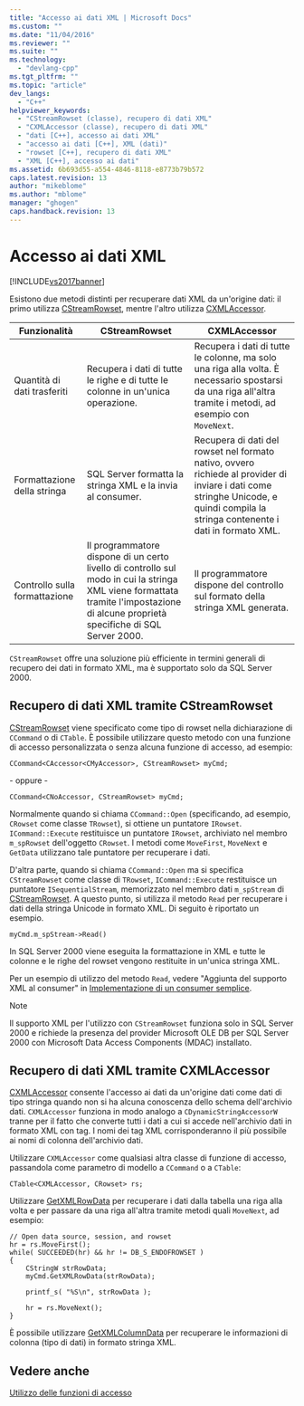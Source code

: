 ```yaml
---
title: "Accesso ai dati XML | Microsoft Docs"
ms.custom: ""
ms.date: "11/04/2016"
ms.reviewer: ""
ms.suite: ""
ms.technology: 
  - "devlang-cpp"
ms.tgt_pltfrm: ""
ms.topic: "article"
dev_langs: 
  - "C++"
helpviewer_keywords: 
  - "CStreamRowset (classe), recupero di dati XML"
  - "CXMLAccessor (classe), recupero di dati XML"
  - "dati [C++], accesso ai dati XML"
  - "accesso ai dati [C++], XML (dati)"
  - "rowset [C++], recupero di dati XML"
  - "XML [C++], accesso ai dati"
ms.assetid: 6b693d55-a554-4846-8118-e8773b79b572
caps.latest.revision: 13
author: "mikeblome"
ms.author: "mblome"
manager: "ghogen"
caps.handback.revision: 13
---
```

# Accesso ai dati XML
[!INCLUDE[vs2017banner](../../assembler/inline/includes/vs2017banner.md)]

Esistono due metodi distinti per recuperare dati XML da un'origine dati: il primo utilizza [CStreamRowset](../../data/oledb/cstreamrowset-class.md), mentre l'altro utilizza [CXMLAccessor](../../data/oledb/cxmlaccessor-class.md).  
  
|Funzionalità|CStreamRowset|CXMLAccessor|  
|------------------|-------------------|------------------|  
|Quantità di dati trasferiti|Recupera i dati di tutte le righe e di tutte le colonne in un'unica operazione.|Recupera i dati di tutte le colonne, ma solo una riga alla volta.  È necessario spostarsi da una riga all'altra tramite i metodi, ad esempio con `MoveNext`.|  
|Formattazione della stringa|SQL Server formatta la stringa XML e la invia al consumer.|Recupera di dati del rowset nel formato nativo, ovvero richiede al provider di inviare i dati come stringhe Unicode, e quindi compila la stringa contenente i dati in formato XML.|  
|Controllo sulla formattazione|Il programmatore dispone di un certo livello di controllo sul modo in cui la stringa XML viene formattata tramite l'impostazione di alcune proprietà specifiche di SQL Server 2000.|Il programmatore dispone del controllo sul formato della stringa XML generata.|  
  
 `CStreamRowset` offre una soluzione più efficiente in termini generali di recupero dei dati in formato XML, ma è supportato solo da SQL Server 2000.  
  
## Recupero di dati XML tramite CStreamRowset  
 [CStreamRowset](../../data/oledb/cstreamrowset-class.md) viene specificato come tipo di rowset nella dichiarazione di `CCommand` o di `CTable`.  È possibile utilizzare questo metodo con una funzione di accesso personalizzata o senza alcuna funzione di accesso, ad esempio:  
  
```  
CCommand<CAccessor<CMyAccessor>, CStreamRowset> myCmd;  
```  
  
 \- oppure \-  
  
```  
CCommand<CNoAccessor, CStreamRowset> myCmd;  
```  
  
 Normalmente quando si chiama `CCommand::Open` \(specificando, ad esempio, `CRowset` come classe `TRowset`\), si ottiene un puntatore `IRowset`.  `ICommand::Execute` restituisce un puntatore `IRowset`, archiviato nel membro `m_spRowset` dell'oggetto `CRowset`.  I metodi come `MoveFirst`, `MoveNext` e `GetData` utilizzano tale puntatore per recuperare i dati.  
  
 D'altra parte, quando si chiama `CCommand::Open` ma si specifica `CStreamRowset` come classe di `TRowset`, `ICommand::Execute` restituisce un puntatore `ISequentialStream`, memorizzato nel membro dati `m_spStream` di [CStreamRowset](../../data/oledb/cstreamrowset-class.md).  A questo punto, si utilizza il metodo `Read` per recuperare i dati della stringa Unicode in formato XML.  Di seguito è riportato un esempio.  
  
```  
myCmd.m_spStream->Read()  
```  
  
 In SQL Server 2000 viene eseguita la formattazione in XML e tutte le colonne e le righe del rowset vengono restituite in un'unica stringa XML.  
  
 Per un esempio di utilizzo del metodo `Read`, vedere "Aggiunta del supporto XML al consumer" in [Implementazione di un consumer semplice](../../data/oledb/implementing-a-simple-consumer.md).  
  
> [!NOTE]
>  Il supporto XML per l'utilizzo con `CStreamRowset` funziona solo in SQL Server 2000 e richiede la presenza del provider Microsoft OLE DB per SQL Server 2000 con Microsoft Data Access Components \(MDAC\) installato.  
  
## Recupero di dati XML tramite CXMLAccessor  
 [CXMLAccessor](../../data/oledb/cxmlaccessor-class.md) consente l'accesso ai dati da un'origine dati come dati di tipo stringa quando non si ha alcuna conoscenza dello schema dell'archivio dati.  `CXMLAccessor` funziona in modo analogo a `CDynamicStringAccessorW` tranne per il fatto che converte tutti i dati a cui si accede nell'archivio dati in formato XML con tag.  I nomi dei tag XML corrisponderanno il più possibile ai nomi di colonna dell'archivio dati.  
  
 Utilizzare `CXMLAccessor` come qualsiasi altra classe di funzione di accesso, passandola come parametro di modello a `CCommand` o a `CTable`:  
  
```  
CTable<CXMLAccessor, CRowset> rs;  
```  
  
 Utilizzare [GetXMLRowData](../../data/oledb/cxmlaccessor-getxmlrowdata.md) per recuperare i dati dalla tabella una riga alla volta e per passare da una riga all'altra tramite metodi quali `MoveNext`, ad esempio:  
  
```  
// Open data source, session, and rowset  
hr = rs.MoveFirst();  
while( SUCCEEDED(hr) && hr != DB_S_ENDOFROWSET )  
{  
    CStringW strRowData;  
    myCmd.GetXMLRowData(strRowData);  
  
    printf_s( "%S\n", strRowData );  
  
    hr = rs.MoveNext();  
}  
```  
  
 È possibile utilizzare [GetXMLColumnData](../../data/oledb/cxmlaccessor-getxmlcolumndata.md) per recuperare le informazioni di colonna \(tipo di dati\) in formato stringa XML.  
  
## Vedere anche  
 [Utilizzo delle funzioni di accesso](../../data/oledb/using-accessors.md)